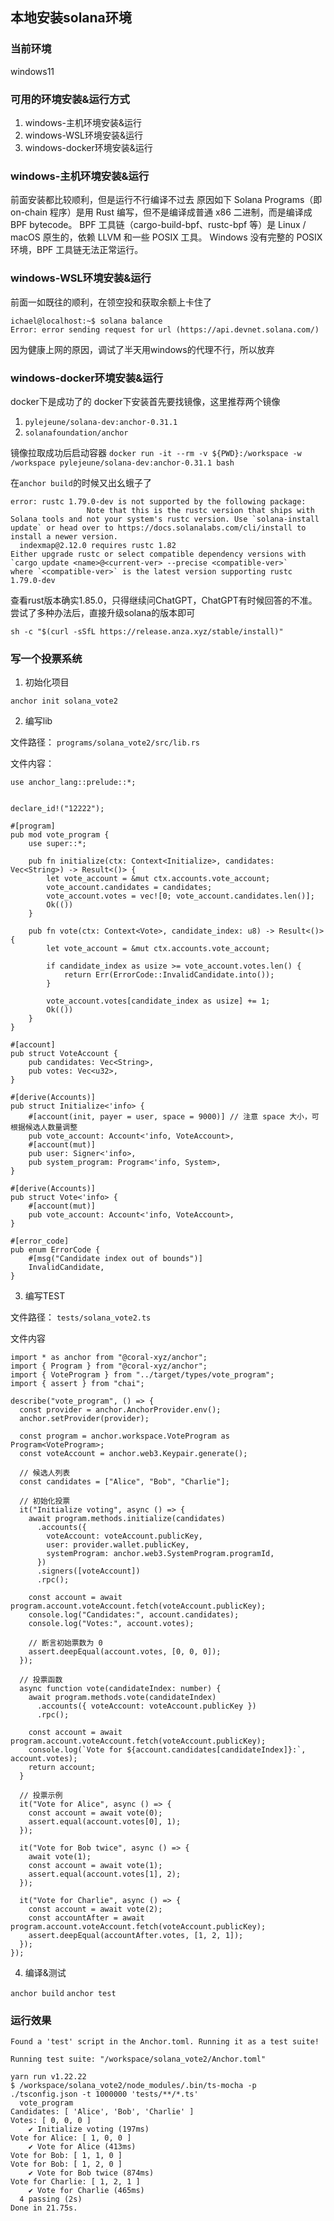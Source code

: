 ## 本地安装solana环境

### 当前环境
windows11

### 可用的环境安装&运行方式
1. windows-主机环境安装&运行 
2. windows-WSL环境安装&运行
3. windows-docker环境安装&运行

### windows-主机环境安装&运行

前面安装都比较顺利，但是运行不行编译不过去
原因如下
Solana Programs（即 on-chain 程序）是用 Rust 编写，但不是编译成普通 x86 二进制，而是编译成 BPF bytecode。
BPF 工具链（cargo-build-bpf、rustc-bpf 等）是 Linux / macOS 原生的，依赖 LLVM 和一些 POSIX 工具。
Windows 没有完整的 POSIX 环境，BPF 工具链无法正常运行。

### windows-WSL环境安装&运行
前面一如既往的顺利，在领空投和获取余额上卡住了
```
ichael@localhost:~$ solana balance
Error: error sending request for url (https://api.devnet.solana.com/)
```

因为健康上网的原因，调试了半天用windows的代理不行，所以放弃


### windows-docker环境安装&运行
docker下是成功了的
docker下安装首先要找镜像，这里推荐两个镜像

1. `pylejeune/solana-dev:anchor-0.31.1`
2. `solanafoundation/anchor`

镜像拉取成功后启动容器
` docker run -it --rm -v ${PWD}:/workspace -w /workspace pylejeune/solana-dev:anchor-0.31.1 bash
`

在`anchor build`的时候又出幺蛾子了

```
error: rustc 1.79.0-dev is not supported by the following package:
                 Note that this is the rustc version that ships with Solana tools and not your system's rustc version. Use `solana-install update` or head over to https://docs.solanalabs.com/cli/install to install a newer version.
  indexmap@2.12.0 requires rustc 1.82
Either upgrade rustc or select compatible dependency versions with
`cargo update <name>@<current-ver> --precise <compatible-ver>`
where `<compatible-ver>` is the latest version supporting rustc 1.79.0-dev
```

查看rust版本确实1.85.0，只得继续问ChatGPT，ChatGPT有时候回答的不准。
尝试了多种办法后，直接升级solana的版本即可

`sh -c "$(curl -sSfL https://release.anza.xyz/stable/install)"`

### 写一个投票系统
1. 初始化项目

`anchor init solana_vote2`

2. 编写lib

文件路径：
`programs/solana_vote2/src/lib.rs`

文件内容：
```
use anchor_lang::prelude::*;


declare_id!("12222");

#[program]
pub mod vote_program {
    use super::*;

    pub fn initialize(ctx: Context<Initialize>, candidates: Vec<String>) -> Result<()> {
        let vote_account = &mut ctx.accounts.vote_account;
        vote_account.candidates = candidates;
        vote_account.votes = vec![0; vote_account.candidates.len()];
        Ok(())
    }

    pub fn vote(ctx: Context<Vote>, candidate_index: u8) -> Result<()> {
        let vote_account = &mut ctx.accounts.vote_account;

        if candidate_index as usize >= vote_account.votes.len() {
            return Err(ErrorCode::InvalidCandidate.into());
        }

        vote_account.votes[candidate_index as usize] += 1;
        Ok(())
    }
}

#[account]
pub struct VoteAccount {
    pub candidates: Vec<String>,
    pub votes: Vec<u32>,
}

#[derive(Accounts)]
pub struct Initialize<'info> {
    #[account(init, payer = user, space = 9000)] // 注意 space 大小，可根据候选人数量调整
    pub vote_account: Account<'info, VoteAccount>,
    #[account(mut)]
    pub user: Signer<'info>,
    pub system_program: Program<'info, System>,
}

#[derive(Accounts)]
pub struct Vote<'info> {
    #[account(mut)]
    pub vote_account: Account<'info, VoteAccount>,
}

#[error_code]
pub enum ErrorCode {
    #[msg("Candidate index out of bounds")]
    InvalidCandidate,
}
```

3. 编写TEST

文件路径：
`tests/solana_vote2.ts`

文件内容
```
import * as anchor from "@coral-xyz/anchor";
import { Program } from "@coral-xyz/anchor";
import { VoteProgram } from "../target/types/vote_program";
import { assert } from "chai";

describe("vote_program", () => {
  const provider = anchor.AnchorProvider.env();
  anchor.setProvider(provider);

  const program = anchor.workspace.VoteProgram as Program<VoteProgram>;
  const voteAccount = anchor.web3.Keypair.generate();

  // 候选人列表
  const candidates = ["Alice", "Bob", "Charlie"];

  // 初始化投票
  it("Initialize voting", async () => {
    await program.methods.initialize(candidates)
      .accounts({
        voteAccount: voteAccount.publicKey,
        user: provider.wallet.publicKey,
        systemProgram: anchor.web3.SystemProgram.programId,
      })
      .signers([voteAccount])
      .rpc();

    const account = await program.account.voteAccount.fetch(voteAccount.publicKey);
    console.log("Candidates:", account.candidates);
    console.log("Votes:", account.votes);

    // 断言初始票数为 0
    assert.deepEqual(account.votes, [0, 0, 0]);
  });

  // 投票函数
  async function vote(candidateIndex: number) {
    await program.methods.vote(candidateIndex)
      .accounts({ voteAccount: voteAccount.publicKey })
      .rpc();

    const account = await program.account.voteAccount.fetch(voteAccount.publicKey);
    console.log(`Vote for ${account.candidates[candidateIndex]}:`, account.votes);
    return account;
  }

  // 投票示例
  it("Vote for Alice", async () => {
    const account = await vote(0);
    assert.equal(account.votes[0], 1);
  });

  it("Vote for Bob twice", async () => {
    await vote(1);
    const account = await vote(1);
    assert.equal(account.votes[1], 2);
  });

  it("Vote for Charlie", async () => {
    const account = await vote(2);
    const accountAfter = await program.account.voteAccount.fetch(voteAccount.publicKey);
    assert.deepEqual(accountAfter.votes, [1, 2, 1]);
  });
});
```
4. 编译&测试

`anchor build`
`anchor test` 


### 运行效果

```
Found a 'test' script in the Anchor.toml. Running it as a test suite!

Running test suite: "/workspace/solana_vote2/Anchor.toml"

yarn run v1.22.22
$ /workspace/solana_vote2/node_modules/.bin/ts-mocha -p ./tsconfig.json -t 1000000 'tests/**/*.ts'
  vote_program
Candidates: [ 'Alice', 'Bob', 'Charlie' ]
Votes: [ 0, 0, 0 ]
    ✔ Initialize voting (197ms)
Vote for Alice: [ 1, 0, 0 ]
    ✔ Vote for Alice (413ms)
Vote for Bob: [ 1, 1, 0 ]
Vote for Bob: [ 1, 2, 0 ]
    ✔ Vote for Bob twice (874ms)
Vote for Charlie: [ 1, 2, 1 ]
    ✔ Vote for Charlie (465ms)
  4 passing (2s)
Done in 21.75s.
```
